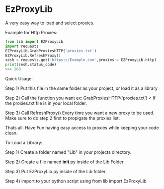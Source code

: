 # EzProxyLib
A very easy way to load and select proxies. 

Example for Http Proxies: 
```python
from lib import EZProxyLib
import requests
EZProxyLib.GrabProxiesHTTP('proxies.txt')
EZProxyLib.RefreshProxy()
sesh = requests.get('https://Example.com',proxies = EZProxyLib.http)
print(sesh.status_code)
>>> 200
```

Quick Usage:

Step 1) Put this file in the same folder as your project, or load it as a library

Step 2) Call the function you want ex: GrabProxiesHTTP('proxies.txt') < If the proxies.txt file is in your local folder.

Step 3) Call RefreshProxy() Every time you want a new proxy to be used. Make sure to do step 2 first to propigate the proxies list.

Thats all. Have Fun having easy access to proxies while keeping your code clean.

To Load a Library:

Step 1) Create a folder named "Lib" in your projects directory.

Step 2) Create a file named __init__.py inside of the Lib Folder

Step 3) Put EzProxyLib.py inside of the Lib folder.

Step 4) import to your python script using from lib import EzProxyLib
